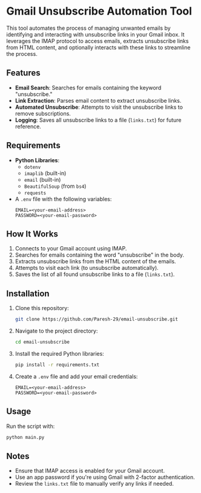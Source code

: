 # Gmail Unsubscribe Automation Tool

This tool automates the process of managing unwanted emails by identifying and interacting with unsubscribe links in your Gmail inbox. It leverages the IMAP protocol to access emails, extracts unsubscribe links from HTML content, and optionally interacts with these links to streamline the process.

## Features
- **Email Search**: Searches for emails containing the keyword "unsubscribe."
- **Link Extraction**: Parses email content to extract unsubscribe links.
- **Automated Unsubscribe**: Attempts to visit the unsubscribe links to remove subscriptions.
- **Logging**: Saves all unsubscribe links to a file (`links.txt`) for future reference.

## Requirements
- **Python Libraries**:
  - `dotenv`
  - `imaplib` (built-in)
  - `email` (built-in)
  - `BeautifulSoup` (from `bs4`)
  - `requests`
- A `.env` file with the following variables:
  ```
  EMAIL=<your-email-address>
  PASSWORD=<your-email-password>
  ```

## How It Works
1. Connects to your Gmail account using IMAP.
2. Searches for emails containing the word "unsubscribe" in the body.
3. Extracts unsubscribe links from the HTML content of the emails.
4. Attempts to visit each link (to unsubscribe automatically).
5. Saves the list of all found unsubscribe links to a file (`links.txt`).

## Installation
1. Clone this repository:
   ```bash
   git clone https://github.com/Paresh-29/email-unsubscribe.git
   ```
2. Navigate to the project directory:
   ```bash
   cd email-unsubscribe
   ```
3. Install the required Python libraries:
   ```bash
   pip install -r requirements.txt
   ```
4. Create a `.env` file and add your email credentials:
   ```plaintext
   EMAIL=<your-email-address>
   PASSWORD=<your-email-password>
   ```

## Usage
Run the script with:
```bash
python main.py
```

## Notes
- Ensure that IMAP access is enabled for your Gmail account.
- Use an app password if you're using Gmail with 2-factor authentication.
- Review the `links.txt` file to manually verify any links if needed.
